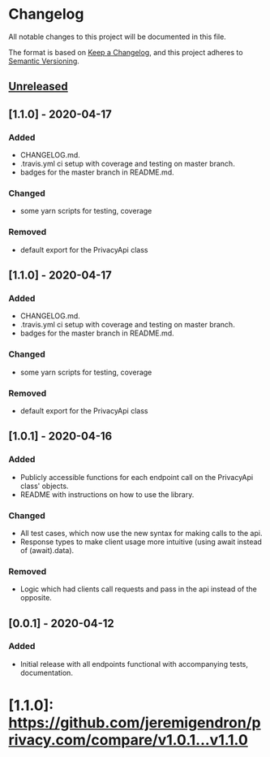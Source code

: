 # Changelog
All notable changes to this project will be documented in this file.

The format is based on [Keep a Changelog](https://keepachangelog.com/en/1.0.0/),
and this project adheres to [Semantic Versioning](https://semver.org/spec/v2.0.0.html).

## [Unreleased]

## [1.1.0] - 2020-04-17
### Added
- CHANGELOG.md.
- .travis.yml ci setup with coverage and testing on master branch.
- badges for the master branch in README.md.

### Changed
- some yarn scripts for testing, coverage

### Removed
- default export for the PrivacyApi class

## [1.1.0] - 2020-04-17
### Added
- CHANGELOG.md.
- .travis.yml ci setup with coverage and testing on master branch.
- badges for the master branch in README.md.

### Changed
- some yarn scripts for testing, coverage

### Removed
- default export for the PrivacyApi class

## [1.0.1] - 2020-04-16
### Added
- Publicly accessible functions for each endpoint call on the PrivacyApi class' objects.
- README with instructions on how to use the library.

### Changed
- All test cases, which now use the new syntax for making calls to the api.
- Response types to make client usage more intuitive (using await instead of (await).data).

### Removed
- Logic which had clients call requests and pass in the api instead of the opposite.

## [0.0.1] - 2020-04-12
### Added
- Initial release with all endpoints functional with accompanying tests, documentation.

[Unreleased]: https://github.com/olivierlacan/keep-a-changelog/compare/v1.1.0...HEAD
# [1.1.0]: https://github.com/jeremigendron/privacy.com/compare/v1.0.1...v1.1.0
